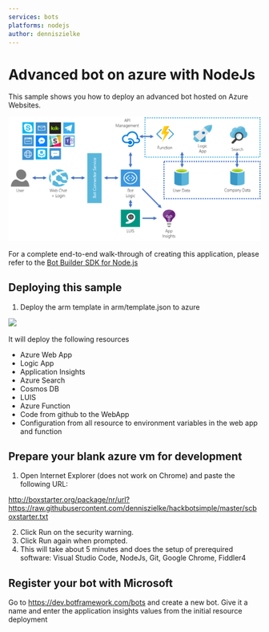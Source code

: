 ```yaml
---
services: bots
platforms: nodejs
author: denniszielke
---
```


# Advanced bot on azure with NodeJs
This sample shows you how to deploy an advanced bot hosted on Azure Websites. 

![Advanced Bot Hackathon](./images/architecture.png)

For a complete end-to-end walk-through of creating this application, please refer to the [Bot Builder SDK for Node.js](https://docs.microsoft.com/en-us/bot-framework/nodejs/bot-builder-nodejs-overview)

## Deploying this sample
1. Deploy the arm template in arm/template.json to azure

<a href="https://portal.azure.com/#create/Microsoft.Template/uri/https%3A%2F%2Fraw.githubusercontent.com%2Fdenniszielke%2Fhackbotadvanced%2Fmaster%2Farm%2Ftemplate.json" target="_blank">
    <img src="http://azuredeploy.net/deploybutton.png"/>
</a>  

It will deploy the following resources
- Azure Web App
- Logic App
- Application Insights
- Azure Search
- Cosmos DB
- LUIS
- Azure Function
- Code from github to the WebApp
- Configuration from all resource to environment variables in the web app and function

## Prepare your blank azure vm for development

1. Open Internet Explorer (does not work on Chrome) and paste the following URL: 

http://boxstarter.org/package/nr/url?https://raw.githubusercontent.com/denniszielke/hackbotsimple/master/scboxstarter.txt

2. Click Run on the security warning. 
3. Click Run again when prompted. 
4. This will take about 5 minutes and does the setup of prerequired software: Visual Studio Code, NodeJs, Git, Google Chrome, Fiddler4

## Register your bot with Microsoft
Go to https://dev.botframework.com/bots and create a new bot.
Give it a name and enter the application insights values from the initial resource deployment